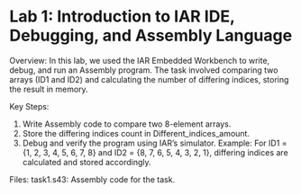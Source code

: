 # Lab 1: Introduction to IAR IDE, Debugging, and Assembly Language
Overview:
In this lab, we used the IAR Embedded Workbench to write, debug, and run an Assembly program. The task involved comparing two arrays (ID1 and ID2) and calculating the number of differing indices, storing the result in memory.

Key Steps:
1. Write Assembly code to compare two 8-element arrays.
2. Store the differing indices count in Different_indices_amount.
3. Debug and verify the program using IAR’s simulator.
Example:
For ID1 = {1, 2, 3, 4, 5, 6, 7, 8} and ID2 = {8, 7, 6, 5, 4, 3, 2, 1}, differing indices are calculated and stored accordingly.

Files:
task1.s43: Assembly code for the task.

